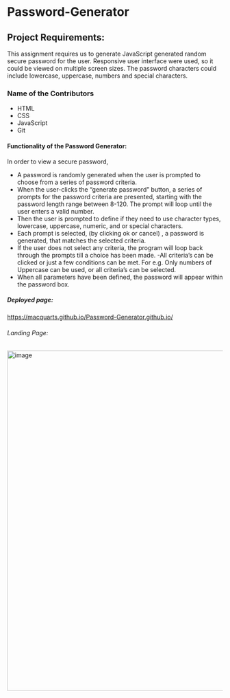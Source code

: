 
# Password-Generator

##  Project Requirements: 

This assignment requires us to generate JavaScript generated random secure password for the user.  Responsive user interface were used, so it could be viewed on multiple screen sizes. The password characters could include lowercase, uppercase, numbers and special characters.


### Name of the Contributors

- HTML
- CSS
- JavaScript
- Git


#### Functionality of the Password Generator:

In order to view a secure password, 
-  A password is randomly generated when the user is prompted to choose from a series of password criteria.
- When the user-clicks the “generate password” button, a series of prompts for the password criteria are presented, starting with the password length range between   8-120. The prompt will loop until the user enters a valid number. 
- Then the user is prompted to define if they need to use character types, lowercase, uppercase, numeric, and or special characters. 
- Each prompt is selected, (by clicking ok or cancel) , a password is generated, that matches the selected criteria.
-  If the user does not select any criteria, the program will loop back through the prompts till a choice has been made. 
-All criteria’s can be clicked or just a few conditions can be met. For e.g. Only numbers of Uppercase can be used, or all criteria’s can be selected.
- When all parameters have been defined, the password will appear within the password box. 


##### Deployed page:
https://macquarts.github.io/Password-Generator.github.io/



###### Landing Page:

<img width="792" alt="image" src="https://user-images.githubusercontent.com/75565115/111937997-f9f9ea00-8b03-11eb-8e21-663050f8eba3.png">

